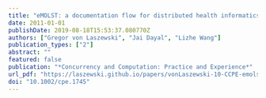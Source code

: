 ```yaml
---
title: "eMOLST: a documentation flow for distributed health informatics"
date: 2011-01-01
publishDate: 2019-08-18T15:53:37.080770Z
authors: ["Gregor von Laszewski", "Jai Dayal", "Lizhe Wang"]
publication_types: ["2"]
abstract: ""
featured: false
publication: "*Concurrency and Computation: Practice and Experience*"
url_pdf: "https://laszewski.github.io/papers/vonLaszewski-10-CCPE-emolst.pdf"
doi: "10.1002/cpe.1745"
---
```


